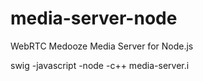 # media-server-node
WebRTC Medooze Media Server for Node.js



 swig -javascript -node -c++ media-server.i